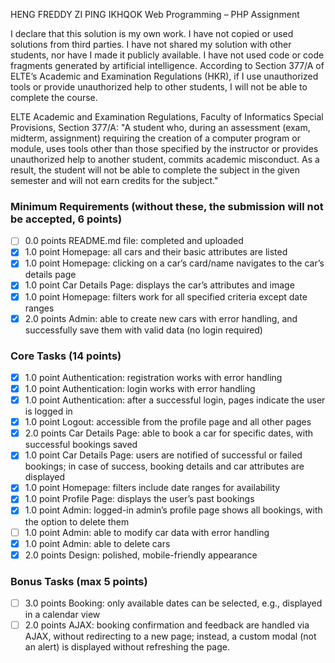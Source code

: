 HENG FREDDY ZI PING
IKHQOK
Web Programming – PHP Assignment

I declare that this solution is my own work. I have not copied or used solutions from third parties. I have not shared my solution with other students, nor have I made it publicly available. I have not used code or code fragments generated by artificial intelligence. According to Section 377/A of ELTE’s Academic and Examination Regulations (HKR), if I use unauthorized tools or provide unauthorized help to other students, I will not be able to complete the course.

ELTE Academic and Examination Regulations, Faculty of Informatics Special Provisions, Section 377/A: "A student who, during an assessment (exam, midterm, assignment) requiring the creation of a computer program or module, uses tools other than those specified by the instructor or provides unauthorized help to another student, commits academic misconduct. As a result, the student will not be able to complete the subject in the given semester and will not earn credits for the subject."

### Minimum Requirements (without these, the submission will not be accepted, 6 points) 
- [ ] 0.0 points README.md file: completed and uploaded 
- [x] 1.0 point Homepage: all cars and their basic attributes are listed 
- [x] 1.0 point Homepage: clicking on a car’s card/name navigates to the car’s details page 
- [x] 1.0 point Car Details Page: displays the car’s attributes and image 
- [x] 1.0 point Homepage: filters work for all specified criteria except date ranges 
- [x] 2.0 points Admin: able to create new cars with error handling, and successfully save them with valid data (no login required) 

### Core Tasks (14 points) 
- [x] 1.0 point Authentication: registration works with error handling 
- [x] 1.0 point Authentication: login works with error handling 
- [x] 1.0 point Authentication: after a successful login, pages indicate the user is logged in 
- [x] 1.0 point Logout: accessible from the profile page and all other pages 
- [x] 2.0 points Car Details Page: able to book a car for specific dates, with successful bookings saved 
- [x] 1.0 point Car Details Page: users are notified of successful or failed bookings; in case of success, booking details and car attributes are displayed 
- [x] 1.0 point Homepage: filters include date ranges for availability 
- [x] 1.0 point Profile Page: displays the user’s past bookings 
- [x] 1.0 point Admin: logged-in admin’s profile page shows all bookings, with the option to delete them 
- [ ] 1.0 point Admin: able to modify car data with error handling 
- [x] 1.0 point Admin: able to delete cars 
- [x] 2.0 points Design: polished, mobile-friendly appearance 

### Bonus Tasks (max 5 points) 
- [ ] 3.0 points Booking: only available dates can be selected, e.g., displayed in a calendar view 
- [ ] 2.0 points AJAX: booking confirmation and feedback are handled via AJAX, without redirecting to a new page; instead, a custom modal (not an alert) is displayed without refreshing the page.